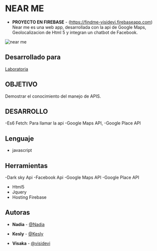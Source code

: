 
# NEAR ME
- **PROYECTO EN FIREBASE** - (https://findme-visidevi.firebaseapp.com)
Near me es una web app, desarrollada con la api de Google Maps, Geolocalizacion de Html 5 y integran un chatbot de Facebook.

![near me](https://github.com/visidevi/x3Place/blob/e4dd6c55e00e5ee6bfcc16522d2aa7c7df06821e/NEARME.png?raw=true)

## Desarrollado para
[Laboratoria](https://laboratoria.la)
##  **OBJETIVO**
Demostrar el conocimiento del manejo de APIS.

##  **DESARROLLO**

-Es6 Fetch: Para llamar la api
-Google Maps API, -Google Place API

##  Lenguaje 
- javascript

##  Herramientas
-Dark sky Api
-Facebook Api
-Google Maps API 
-Google Place API
- Html5
- Jquery
- Hosting Firebase

## Autoras
- **Nadia** - [@Nadia](https://github.com/NadiaMorales)
- **Kesly** - [@Kesly](https://github.com/keslymartinez)

- **Visaka** - [@visidevi](https://github.com/visidevi)
